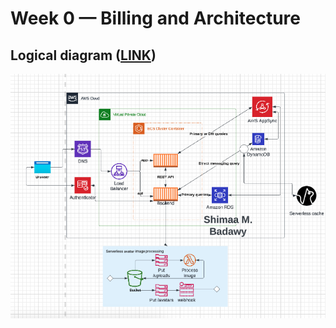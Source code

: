 # Week 0 — Billing and Architecture
## Logical diagram ([LINK](https://lucid.app/lucidchart/4292c82d-57b2-43dc-923d-fd4450671b7f/edit?viewport_loc=-660%2C-325%2C2223%2C1789%2C0_0&invitationId=inv_147b1802-0510-48fc-92a1-c92a00737b9b))
![Logical diagram](./images/Logical_diagram.png)
